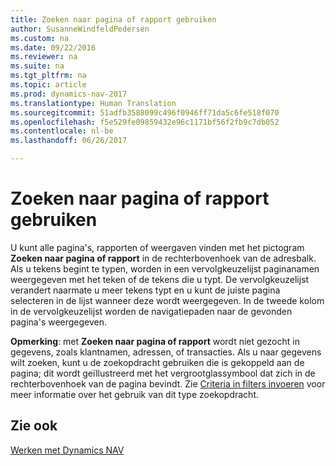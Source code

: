 ```yaml
---
title: Zoeken naar pagina of rapport gebruiken
author: SusanneWindfeldPedersen
ms.custom: na
ms.date: 09/22/2016
ms.reviewer: na
ms.suite: na
ms.tgt_pltfrm: na
ms.topic: article
ms.prod: dynamics-nav-2017
ms.translationtype: Human Translation
ms.sourcegitcommit: 51adfb3588099c496f0946ff71da5c6fe518f070
ms.openlocfilehash: f5e529fe09859432e96c1171bf56f2fb9c7db052
ms.contentlocale: nl-be
ms.lasthandoff: 06/26/2017

---
```


# <a name="using-search-for-page-or-report"></a>Zoeken naar pagina of rapport gebruiken
U kunt alle pagina's, rapporten of weergaven vinden met het pictogram **Zoeken naar pagina of rapport** in de rechterbovenhoek van de adresbalk.
Als u tekens begint te typen, worden in een vervolgkeuzelijst paginanamen weergegeven met het teken of de tekens die u typt. De vervolgkeuzelijst verandert naarmate u meer tekens typt en u kunt de juiste pagina selecteren in de lijst wanneer deze wordt weergegeven. In de tweede kolom in de vervolgkeuzelijst worden de navigatiepaden naar de gevonden pagina's weergegeven.

**Opmerking**: met **Zoeken naar pagina of rapport** wordt niet gezocht in gegevens, zoals klantnamen, adressen, of transacties. Als u naar gegevens wilt zoeken, kunt u de zoekopdracht gebruiken die is gekoppeld aan de pagina; dit wordt geïllustreerd met het vergrootglassymbool dat zich in de rechterbovenhoek van de pagina bevindt. Zie [Criteria in filters invoeren](ui-enter-criteria-filters.md) voor meer informatie over het gebruik van dit type zoekopdracht.

## <a name="see-also"></a>Zie ook
[Werken met Dynamics NAV](ui-work-product.md)

